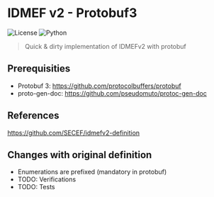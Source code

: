 # IDMEF v2 - Protobuf3

![License](https://img.shields.io/badge/license-MIT-blue.svg)
![Python](https://img.shields.io/badge/python-3-blue.svg)

> Quick &amp; dirty implementation of IDMEFv2 with protobuf

## Prerequisities

- Protobuf 3: https://github.com/protocolbuffers/protobuf
- proto-gen-doc: https://github.com/pseudomuto/protoc-gen-doc

## References

https://github.com/SECEF/idmefv2-definition

## Changes with original definition

- Enumerations are prefixed (mandatory in protobuf)
- TODO: Verifications
- TODO: Tests
